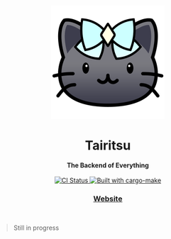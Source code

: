<div align="center"><img src="./docs/logo.png" /></div>
<h1 align="center">Tairitsu</h1>
<div align="center">
 <strong>
   The Backend of Everything
 </strong>
</div>

<br />

<div align="center">
  <!-- CI status -->
  <a href="https://github.com/celestia-island/tairitsu/actions">
    <img src="https://img.shields.io/github/actions/workflow/status/celestia-island/tairitsu/ci.yml?branch=main"
      alt="CI Status" />
  </a>
  <!-- Built with -->
  <a href="https://sagiegurari.github.io/cargo-make">
    <img src="https://sagiegurari.github.io/cargo-make/assets/badges/cargo-make.svg" alt="Built with cargo-make">
  </a>
</div>

<div align="center">
  <h3>
    <a href="https://celestia.world">
      Website
    </a>
  </h3>
</div>

<br/>

> Still in progress
